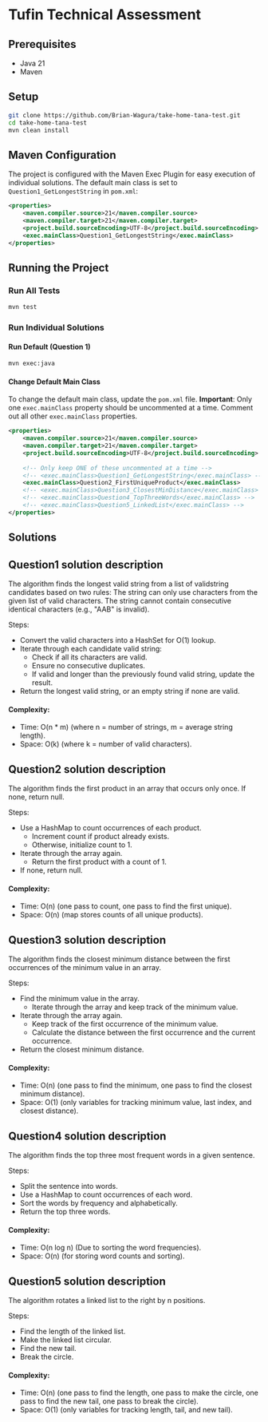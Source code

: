 # Tufin Technical Assessment

## Prerequisites
- Java 21
- Maven

## Setup
```bash
git clone https://github.com/Brian-Wagura/take-home-tana-test.git
cd take-home-tana-test
mvn clean install
```

## Maven Configuration
The project is configured with the Maven Exec Plugin for easy execution of individual solutions. The default main class is set to `Question1_GetLongestString` in `pom.xml`:

```xml
<properties>
    <maven.compiler.source>21</maven.compiler.source>
    <maven.compiler.target>21</maven.compiler.target>
    <project.build.sourceEncoding>UTF-8</project.build.sourceEncoding>
    <exec.mainClass>Question1_GetLongestString</exec.mainClass>
</properties>
```

## Running the Project

### Run All Tests
```bash
mvn test
```

### Run Individual Solutions

#### Run Default (Question 1)
```bash
mvn exec:java
```

#### Change Default Main Class
To change the default main class, update the `pom.xml` file. **Important**: Only one `exec.mainClass` property should be uncommented at a time. Comment out all other `exec.mainClass` properties.

```xml
<properties>
    <maven.compiler.source>21</maven.compiler.source>
    <maven.compiler.target>21</maven.compiler.target>
    <project.build.sourceEncoding>UTF-8</project.build.sourceEncoding>
    
    <!-- Only keep ONE of these uncommented at a time -->
    <!-- <exec.mainClass>Question1_GetLongestString</exec.mainClass> -->
    <exec.mainClass>Question2_FirstUniqueProduct</exec.mainClass>
    <!-- <exec.mainClass>Question3_ClosestMinDistance</exec.mainClass> -->
    <!-- <exec.mainClass>Question4_TopThreeWords</exec.mainClass> -->
    <!-- <exec.mainClass>Question5_LinkedList</exec.mainClass> -->
</properties>
```

## Solutions

## Question1 solution description
The algorithm finds the longest valid string from a list of validstring candidates based on two rules:
The string can only use characters from the given list of valid characters.
The string cannot contain consecutive identical characters (e.g., "AAB" is invalid).

Steps:
- Convert the valid characters into a HashSet for O(1) lookup.
- Iterate through each candidate valid string:
    - Check if all its characters are valid.
    - Ensure no consecutive duplicates.
    - If valid and longer than the previously found valid string, update the result.
- Return the longest valid string, or an empty string if none are valid.

#### Complexity:
- Time: O(n * m) (where n = number of strings, m = average string length).
- Space: O(k) (where k = number of valid characters).

## Question2 solution description
The algorithm finds the first product in an array that occurs only once.
If none, return null.

Steps:
- Use a HashMap to count occurrences of each product.
    - Increment count if product already exists.
    - Otherwise, initialize count to 1.
- Iterate through the array again.
    - Return the first product with a count of 1.
- If none, return null.

#### Complexity:
- Time: O(n) (one pass to count, one pass to find the first unique).
- Space: O(n) (map stores counts of all unique products).

## Question3 solution description
The algorithm finds the closest minimum distance between the first occurrences of the minimum value in an array.

Steps:
- Find the minimum value in the array.
    - Iterate through the array and keep track of the minimum value.
- Iterate through the array again.
    - Keep track of the first occurrence of the minimum value.
    - Calculate the distance between the first occurrence and the current occurrence.
- Return the closest minimum distance.

#### Complexity:
- Time: O(n) (one pass to find the minimum, one pass to find the closest minimum distance).
- Space: O(1) (only variables for tracking minimum value, last index, and closest distance).


## Question4 solution description
The algorithm finds the top three most frequent words in a given sentence.

Steps:
- Split the sentence into words.
- Use a HashMap to count occurrences of each word.
- Sort the words by frequency and alphabetically.
- Return the top three words.

#### Complexity:
- Time: O(n log n) (Due to sorting the word frequencies).
- Space: O(n) (for storing word counts and sorting).

## Question5 solution description

The algorithm rotates a linked list to the right by n positions.

Steps:
- Find the length of the linked list.
- Make the linked list circular.
- Find the new tail.
- Break the circle.

#### Complexity:
- Time: O(n) (one pass to find the length, one pass to make the circle, one pass to find the new tail, one pass to break the circle).
- Space: O(1) (only variables for tracking length, tail, and new tail).
